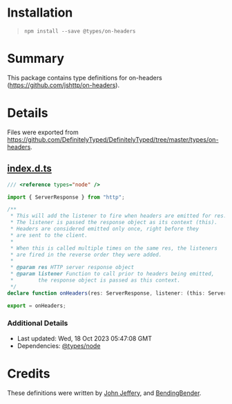 # Installation
> `npm install --save @types/on-headers`

# Summary
This package contains type definitions for on-headers (https://github.com/jshttp/on-headers).

# Details
Files were exported from https://github.com/DefinitelyTyped/DefinitelyTyped/tree/master/types/on-headers.
## [index.d.ts](https://github.com/DefinitelyTyped/DefinitelyTyped/tree/master/types/on-headers/index.d.ts)
````ts
/// <reference types="node" />

import { ServerResponse } from "http";

/**
 * This will add the listener to fire when headers are emitted for res.
 * The listener is passed the response object as its context (this).
 * Headers are considered emitted only once, right before they
 * are sent to the client.
 *
 * When this is called multiple times on the same res, the listeners
 * are fired in the reverse order they were added.
 *
 * @param res HTTP server response object
 * @param listener Function to call prior to headers being emitted,
 *        the response object is passed as this context.
 */
declare function onHeaders(res: ServerResponse, listener: (this: ServerResponse) => void): void;

export = onHeaders;

````

### Additional Details
 * Last updated: Wed, 18 Oct 2023 05:47:08 GMT
 * Dependencies: [@types/node](https://npmjs.com/package/@types/node)

# Credits
These definitions were written by [John Jeffery](https://github.com/jjeffery), and [BendingBender](https://github.com/BendingBender).

